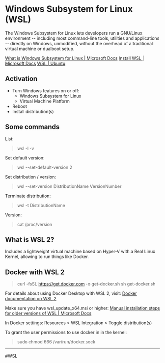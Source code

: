 # Windows Subsystem for Linux (WSL)
The Windows Subsystem for Linux lets developers run a GNU/Linux environment -- including most command-line tools, utilities and applications -- directly on Windows, unmodified, without the overhead of a traditional virtual machine or dualboot setup.

[What is Windows Subsystem for Linux | Microsoft Docs](https://docs.microsoft.com/en-us/windows/wsl/about)
[Install WSL | Microsoft Docs](https://docs.microsoft.com/en-us/windows/wsl/install)
[WSL | Ubuntu](https://ubuntu.com/wsl)

## Activation
- Turn Windows features on or off:
	- Windows Subsystem for Linux
	- Virtual Machine Platform
- Reboot
- Install distribution(s)

## Some commands
List:
> wsl -l -v

Set default version:
> wsl --set-default-version 2

Set distribution / version:
> wsl --set-version DistributionName VersionNumber

Terminate distribution:
> wsl -t DistributionName

Version:
> cat /proc/version

## What is WSL 2?
Includes a lightweight virtual machine based on Hyper-V with a Real Linux Kernel, allowing to run things like Docker.

## Docker with WSL 2
> curl -fsSL https://get.docker.com -o get-docker.sh
> sh get-docker.sh

For details about using Docker Desktop with WSL 2, visit:
[Docker documentation on WSL 2](https://docs.docker.com/go/wsl2/)

Make sure you have wsl_update_x64.msi or higher:
[Manual installation steps for older versions of WSL | Microsoft Docs](https://docs.microsoft.com/en-us/windows/wsl/install-manual#step-4---download-the-linux-kernel-update-package)

In Docker settings:
Resources > WSL Integration > Toggle distribution(s)

To grant the user permissions to use docker in in the kernel:
>  sudo chmod 666 /var/run/docker.sock




---
#WSL